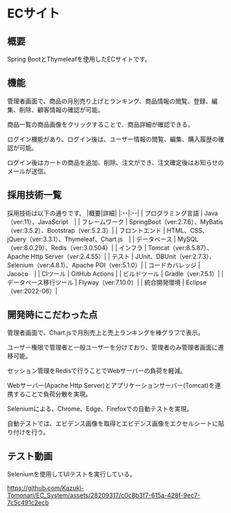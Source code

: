 # ECサイト
## 概要
Spring BootとThymeleafを使用したECサイトです。

## 機能
管理者画面で、商品の月別売り上げとランキング、商品情報の閲覧、登録、編集、削除、顧客情報の確認が可能。

商品一覧の商品画像をクリックすることで、商品詳細が確認できる。

ログイン機能があり、ログイン後は、ユーザー情報の閲覧、編集、購入履歴の確認が可能。

ログイン後はカートの商品を追加、削除、注文ができ、注文確定後はお知らせのメールが送信。

## 採用技術一覧
採用技術は以下の通りです。
|概要|詳細|
|:--|:--|
| プログラミング言語 | Java（ver:11）、JavaScript　|
| フレームワーク | SpringBoot（ver:2.7.6）、MyBatis（ver:3.5.2）、Bootstrap（ver:5.2.3）|
| フロントエンド | HTML、CSS、jQuery（ver:3.3.1）、Thymeleaf、Chart.js　|
| データベース | MySQL（ver:8.0.29）、Redis（ver:3.0.504）|
| インフラ | Tomcat（ver:8.5.87）、Apache Http Server（ver:2.4.55）|
| テスト | JUnit、DBUnit（ver:2.7.3）、Selenium（ver:4.8.1）、Apache POI（ver:5.1.0）|
| コードカバレッジ | Jacoco　|
| CIツール | GitHub Actions |
| ビルドツール | Gradle（ver:7.5.1）|
| データベース移行ツール | Flyway（ver:7.10.0）|
| 統合開発環境 | Eclipse（ver:2022-06）|

## 開発時にこだわった点
管理者画面で、Chart.jsで月別売上と売上ランキングを棒グラフで表示。

ユーザー権限で管理者と一般ユーザーを分けており、管理者のみ管理者画面に遷移可能。

セッション管理をRedisで行うことでWebサーバーの負荷を軽減。

Webサーバー(Apache Http Server)とアプリケーションサーバー(Tomcat)を連携することで負荷分散を実現。

Seleniumによる、Chrome、Edge、Firefoxでの自動テストを実現。

自動テストでは、エビデンス画像を取得とエビデンス画像をエクセルシートに貼り付けを行う。

## テスト動画
Seleniumを使用してUIテストを実行している。

https://github.com/Kazuki-Tomonari/EC_System/assets/28209317/c0c8b3f7-615a-428f-9ec7-7c5c491c2ecb


